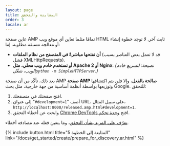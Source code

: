 ```yaml
---
layout: page
title: المعاينة والتحقق
order: 3
locale: ar
---
```


عاين صفحة AMP تمامًا مثلما تعاين أي موقع ويب HTML ثابت آخر. لا توجد خطوة إنشاء أو معالجة مسبقة مطلوبة. إما:

  - **أن تفتحها مباشرةً في المتصفح من نظام الملفات** (قد لا تعمل بعض العناصر بسبب فشل XMLHttpRequests).
  - **أو تستخدم خادم ويب محلي، مثل Apache 2 أو Nginx**.
    *(نصيحة: لتسريع خادم الويب، شغّل<span dir="ltr" class="nowrap">`python -m SimpleHTTPServer`</span>.)*

بعد ذلك، تأكّد من أن صفحة AMP **صفحة AMP صالحة بالفعل**، وإلا فلن يتم اكتشافها وتوزيعها بواسطة أنظمة أساسية من جهة خارجية، مثل بحث Google. للتحقق:

  1. افتح صفحتك في متصفحك.
  1. أضف "<span dir="ltr" class="nowrap">`#development=1`</span>" إلى عنوان URL، على سبيل المثال، <span dir="ltr" class="nowrap">`http://localhost:8000/released.amp.html#development=1`</span>.
  1. افتح [وحدة تحكم <span dir="ltr" class="nowrap">Chrome DevTools</span>](https://developers.google.com/web/tools/chrome-devtools/debug/console/) وابحث عن أخطاء التحقق.

[تعرّف على المزيد بشأن التحقق](/docs/guides/validate.html)، وما يتعين فعله عند مصادفة أخطاء.

{% include button.html title="المتابعة إلى الخطوة 5" link="/docs/get_started/create/prepare_for_discovery.ar.html" %}
